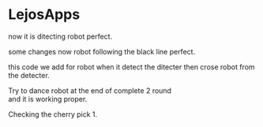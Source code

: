 # LejosApps

 
now it is ditecting robot perfect.

some changes
 now robot following the black line perfect.



this code we add for robot when it detect the ditecter then crose robot from the detecter.

<!-- else{
				leftWheel.setSpeed(128);
				rightWheel.setSpeed(300);
				
				try {
					Thread.sleep(1200);
				} catch (InterruptedException e) {
					e.printStackTrace();
				}
				
				
				leftWheel.setSpeed(300);
				rightWheel.setSpeed(170);
				
				
				try {
					Thread.sleep(3750);
				} catch (InterruptedException e) {
					e.printStackTrace();
				}
				
				leftWheel.setSpeed(128);
				rightWheel.setSpeed(300);
				
				try {
					Thread.sleep(2000);
				} catch (InterruptedException e) {
					e.printStackTrace();
				} -->
				
				
				
Try to dance robot at the end of complete 2 round  
and it is working proper.


Checking the cherry pick 1.
